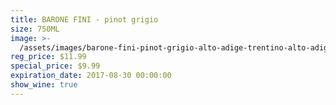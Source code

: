 ```yaml
---
title: BARONE FINI - pinot grigio
size: 750ML
image: >-
  /assets/images/barone-fini-pinot-grigio-alto-adige-trentino-alto-adige-italy-10374450.jpg
reg_price: $11.99
special_price: $9.99
expiration_date: 2017-08-30 00:00:00
show_wine: true
---
```



